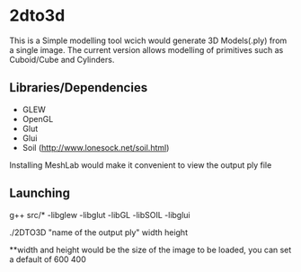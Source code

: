 # 2dto3d
This is a Simple modelling tool wcich would generate 3D Models(.ply) from a single image.
The current version allows modelling of primitives such as Cuboid/Cube and Cylinders.


Libraries/Dependencies
------------------------------------------------------------
- GLEW 
- OpenGL
- Glut
- Glui
- Soil (http://www.lonesock.net/soil.html)

Installing MeshLab would make it convenient to view the output ply file

Launching
------------------------------------------------------------
g++ src/* -libglew -libglut -libGL -libSOIL -libglui

./2DTO3D "name of the output ply" width height

**width and height would be the size of the image to be loaded, you can set a default of 600 400


